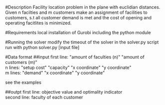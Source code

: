 #Description
Facility location problem in the plane with euclidian distances.  
Given n facilties and m customers make an assignment of facilities to customers,
s.t all customer demand is met and the cost of opening and operating facitlites is minimized.

#Requirements
local installation of Gurobi including the python module

#Running the solver 
modify the timeout of the solver in the solver.py script  
run with python solver.py [input file]

#Data format
##input
first line: "amount of faculties (n)" "amount of customers (m)"  
n lines: "setup cost" "capacity" "x coordinate" "y coordinate"  
m lines: "demand" "x coordinate" "y coordinate"  

see the examples

##outpt
first line: objective value and optimality indicator  
second line: faculty of each customer
